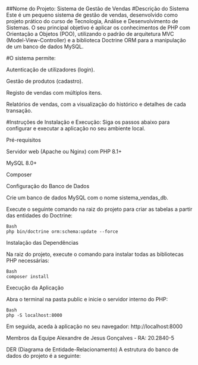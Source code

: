 ##Nome do Projeto: Sistema de Gestão de Vendas
#Descrição do Sistema
Este é um pequeno sistema de gestão de vendas, desenvolvido como projeto prático do curso de Tecnologia, Análise e Desenvolvimento de Sistemas. O seu principal objetivo é aplicar os conhecimentos de PHP com Orientação a Objetos (POO), utilizando o padrão de arquitetura MVC (Model-View-Controller) e a biblioteca Doctrine ORM para a manipulação de um banco de dados MySQL.

#O sistema permite:

Autenticação de utilizadores (login).

Gestão de produtos (cadastro).

Registo de vendas com múltiplos itens.

Relatórios de vendas, com a visualização do histórico e detalhes de cada transação.

#Instruções de Instalação e Execução:
Siga os passos abaixo para configurar e executar a aplicação no seu ambiente local.

Pré-requisitos

Servidor web (Apache ou Nginx) com PHP 8.1+

MySQL 8.0+

Composer

Configuração do Banco de Dados

Crie um banco de dados MySQL com o nome sistema_vendas_db.

Execute o seguinte comando na raiz do projeto para criar as tabelas a partir das entidades do Doctrine:
```
Bash
php bin/doctrine orm:schema:update --force
```
Instalação das Dependências

Na raiz do projeto, execute o comando para instalar todas as bibliotecas PHP necessárias:
```
Bash
composer install
```
Execução da Aplicação

Abra o terminal na pasta public e inicie o servidor interno do PHP:
```
Bash
php -S localhost:8000
```
Em seguida, aceda à aplicação no seu navegador: http://localhost:8000

Membros da Equipe
Alexandre de Jesus Gonçalves - RA: 20.2840-5

DER (Diagrama de Entidade-Relacionamento)
A estrutura do banco de dados do projeto é a seguinte: